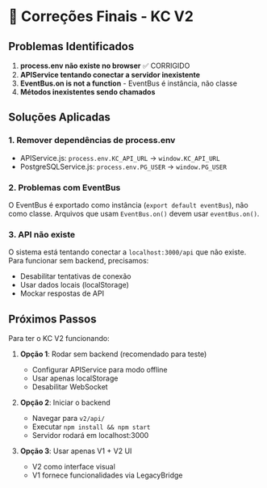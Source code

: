 # 🔧 Correções Finais - KC V2

## Problemas Identificados

1. **process.env não existe no browser** ✅ CORRIGIDO
2. **APIService tentando conectar a servidor inexistente**
3. **EventBus.on is not a function** - EventBus é instância, não classe
4. **Métodos inexistentes sendo chamados**

## Soluções Aplicadas

### 1. Remover dependências de process.env
- APIService.js: `process.env.KC_API_URL` → `window.KC_API_URL`
- PostgreSQLService.js: `process.env.PG_USER` → `window.PG_USER`

### 2. Problemas com EventBus
O EventBus é exportado como instância (`export default eventBus`), não como classe.
Arquivos que usam `EventBus.on()` devem usar `eventBus.on()`.

### 3. API não existe
O sistema está tentando conectar a `localhost:3000/api` que não existe.
Para funcionar sem backend, precisamos:
- Desabilitar tentativas de conexão
- Usar dados locais (localStorage)
- Mockar respostas de API

## Próximos Passos

Para ter o KC V2 funcionando:

1. **Opção 1**: Rodar sem backend (recomendado para teste)
   - Configurar APIService para modo offline
   - Usar apenas localStorage
   - Desabilitar WebSocket

2. **Opção 2**: Iniciar o backend
   - Navegar para `v2/api/`
   - Executar `npm install && npm start`
   - Servidor rodará em localhost:3000

3. **Opção 3**: Usar apenas V1 + V2 UI
   - V2 como interface visual
   - V1 fornece funcionalidades via LegacyBridge